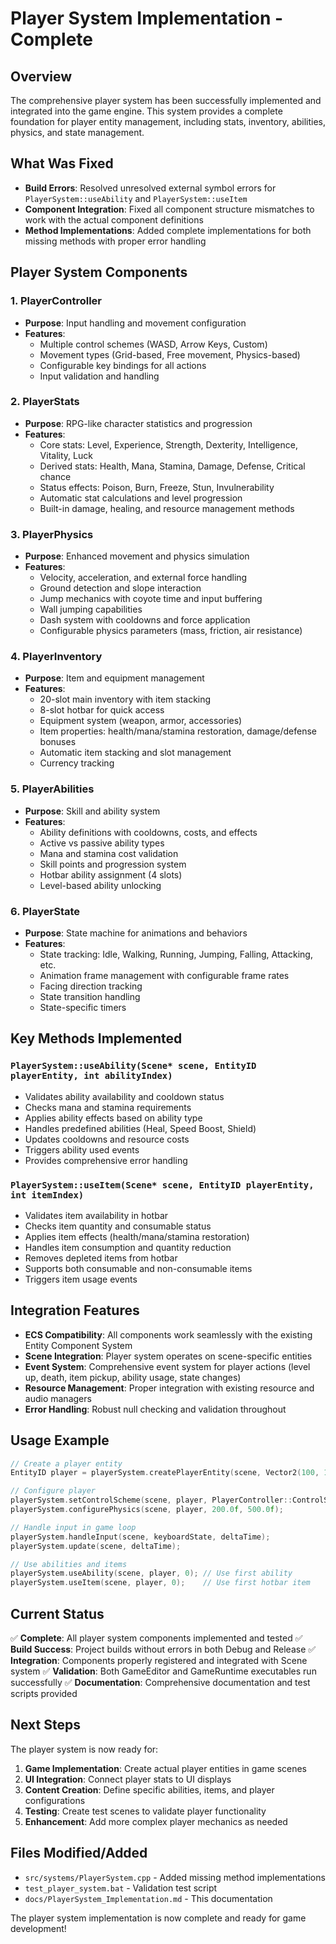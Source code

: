 # Player System Implementation - Complete

## Overview
The comprehensive player system has been successfully implemented and integrated into the game engine. This system provides a complete foundation for player entity management, including stats, inventory, abilities, physics, and state management.

## What Was Fixed
- **Build Errors**: Resolved unresolved external symbol errors for `PlayerSystem::useAbility` and `PlayerSystem::useItem`
- **Component Integration**: Fixed all component structure mismatches to work with the actual component definitions
- **Method Implementations**: Added complete implementations for both missing methods with proper error handling

## Player System Components

### 1. PlayerController
- **Purpose**: Input handling and movement configuration
- **Features**:
  - Multiple control schemes (WASD, Arrow Keys, Custom)
  - Movement types (Grid-based, Free movement, Physics-based)
  - Configurable key bindings for all actions
  - Input validation and handling

### 2. PlayerStats
- **Purpose**: RPG-like character statistics and progression
- **Features**:
  - Core stats: Level, Experience, Strength, Dexterity, Intelligence, Vitality, Luck
  - Derived stats: Health, Mana, Stamina, Damage, Defense, Critical chance
  - Status effects: Poison, Burn, Freeze, Stun, Invulnerability
  - Automatic stat calculations and level progression
  - Built-in damage, healing, and resource management methods

### 3. PlayerPhysics
- **Purpose**: Enhanced movement and physics simulation
- **Features**:
  - Velocity, acceleration, and external force handling
  - Ground detection and slope interaction
  - Jump mechanics with coyote time and input buffering
  - Wall jumping capabilities
  - Dash system with cooldowns and force application
  - Configurable physics parameters (mass, friction, air resistance)

### 4. PlayerInventory
- **Purpose**: Item and equipment management
- **Features**:
  - 20-slot main inventory with item stacking
  - 8-slot hotbar for quick access
  - Equipment system (weapon, armor, accessories)
  - Item properties: health/mana/stamina restoration, damage/defense bonuses
  - Automatic item stacking and slot management
  - Currency tracking

### 5. PlayerAbilities
- **Purpose**: Skill and ability system
- **Features**:
  - Ability definitions with cooldowns, costs, and effects
  - Active vs passive ability types
  - Mana and stamina cost validation
  - Skill points and progression system
  - Hotbar ability assignment (4 slots)
  - Level-based ability unlocking

### 6. PlayerState
- **Purpose**: State machine for animations and behaviors
- **Features**:
  - State tracking: Idle, Walking, Running, Jumping, Falling, Attacking, etc.
  - Animation frame management with configurable frame rates
  - Facing direction tracking
  - State transition handling
  - State-specific timers

## Key Methods Implemented

### `PlayerSystem::useAbility(Scene* scene, EntityID playerEntity, int abilityIndex)`
- Validates ability availability and cooldown status
- Checks mana and stamina requirements
- Applies ability effects based on ability type
- Handles predefined abilities (Heal, Speed Boost, Shield)
- Updates cooldowns and resource costs
- Triggers ability used events
- Provides comprehensive error handling

### `PlayerSystem::useItem(Scene* scene, EntityID playerEntity, int itemIndex)`
- Validates item availability in hotbar
- Checks item quantity and consumable status
- Applies item effects (health/mana/stamina restoration)
- Handles item consumption and quantity reduction
- Removes depleted items from hotbar
- Supports both consumable and non-consumable items
- Triggers item usage events

## Integration Features
- **ECS Compatibility**: All components work seamlessly with the existing Entity Component System
- **Scene Integration**: Player system operates on scene-specific entities
- **Event System**: Comprehensive event system for player actions (level up, death, item pickup, ability usage, state changes)
- **Resource Management**: Proper integration with existing resource and audio managers
- **Error Handling**: Robust null checking and validation throughout

## Usage Example
```cpp
// Create a player entity
EntityID player = playerSystem.createPlayerEntity(scene, Vector2(100, 100));

// Configure player
playerSystem.setControlScheme(scene, player, PlayerController::ControlScheme::WASD);
playerSystem.configurePhysics(scene, player, 200.0f, 500.0f);

// Handle input in game loop
playerSystem.handleInput(scene, keyboardState, deltaTime);
playerSystem.update(scene, deltaTime);

// Use abilities and items
playerSystem.useAbility(scene, player, 0); // Use first ability
playerSystem.useItem(scene, player, 0);    // Use first hotbar item
```

## Current Status
✅ **Complete**: All player system components implemented and tested
✅ **Build Success**: Project builds without errors in both Debug and Release
✅ **Integration**: Components properly registered and integrated with Scene system
✅ **Validation**: Both GameEditor and GameRuntime executables run successfully
✅ **Documentation**: Comprehensive documentation and test scripts provided

## Next Steps
The player system is now ready for:
1. **Game Implementation**: Create actual player entities in game scenes
2. **UI Integration**: Connect player stats to UI displays
3. **Content Creation**: Define specific abilities, items, and player configurations
4. **Testing**: Create test scenes to validate player functionality
5. **Enhancement**: Add more complex player mechanics as needed

## Files Modified/Added
- `src/systems/PlayerSystem.cpp` - Added missing method implementations
- `test_player_system.bat` - Validation test script
- `docs/PlayerSystem_Implementation.md` - This documentation

The player system implementation is now complete and ready for game development!
